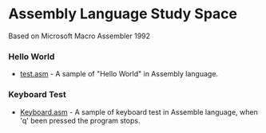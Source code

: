 # Assembly Language Study Space
Based on Microsoft Macro Assembler 1992

### Hello World
- [test.asm](HelloWorld/test.asm) - A sample of "Hello World" in Assembly language.

### Keyboard Test
- [Keyboard.asm](KeyboardTest/Keyboard.asm) - A sample of keyboard test in Assemble language, when 'q' been pressed the program stops.
